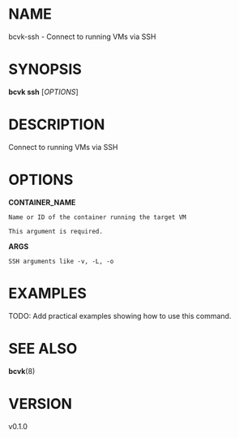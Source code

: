 # NAME

bcvk-ssh - Connect to running VMs via SSH

# SYNOPSIS

**bcvk ssh** [*OPTIONS*]

# DESCRIPTION

Connect to running VMs via SSH

# OPTIONS

<!-- BEGIN GENERATED OPTIONS -->
**CONTAINER_NAME**

    Name or ID of the container running the target VM

    This argument is required.

**ARGS**

    SSH arguments like -v, -L, -o

<!-- END GENERATED OPTIONS -->

# EXAMPLES

TODO: Add practical examples showing how to use this command.

# SEE ALSO

**bcvk**(8)

# VERSION

v0.1.0
